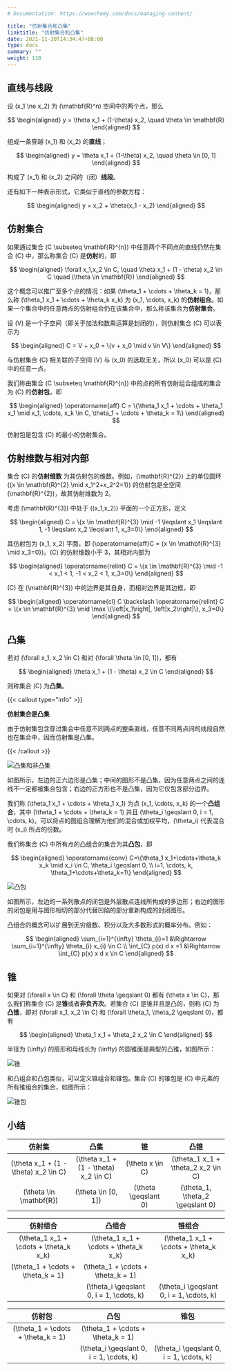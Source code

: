 ```yaml
---
# Documentation: https://wowchemy.com/docs/managing-content/

title: "仿射集合和凸集"
linktitle: "仿射集合和凸集"
date: 2021-11-30T14:34:47+08:00
type: docs
summary: ""
weight: 110
---
```


<!--more-->

## 直线与线段

设 \(x_1 \ne x_2\) 为 \(\mathbf{R}^n\) 空间中的两个点，那么

$$
\begin{aligned}
y = \theta x_1 + (1-\theta) x_2, \quad \theta \in \mathbf{R}
\end{aligned}
$$

组成一条穿越 \(x_1\) 和 \(x_2\) 的**直线**；

$$
\begin{aligned}
y = \theta x_1 + (1-\theta) x_2, \quad \theta \in [0, 1]
\end{aligned}
$$

构成了 \(x_1\) 和 \(x_2\) 之间的（闭）**线段**。

还有如下一种表示形式，它类似于直线的参数方程：

$$
\begin{aligned}
y = x_2 + \theta(x_1 - x_2)
\end{aligned}
$$

## 仿射集合

如果通过集合 \(C \subseteq \mathbf{R}^{n}\) 中任意两个不同点的直线仍然在集合 \(C\) 中，那么称集合 \(C\) 是**仿射**的，即

$$
\begin{aligned}
\forall x_1,x_2 \in C, \quad \theta x_1 + (1 - \theta) x_2 \in C \quad (\theta \in \mathbf{R})
\end{aligned}
$$

这个概念可以推广至多个点的情况：如果 \(\theta_1 + \cdots + \theta_k = 1\)，那么称 \(\theta_1 x_1 + \cdots + \theta_k x_k\) 为 \(x_1, \cdots, x_k\) 的**仿射组合**。如果一个集合中的任意两点的仿射组合仍在该集合中，那么称该集合为**仿射集合**。

设 \(V\) 是一个子空间（即关于加法和数乘运算是封闭的），则仿射集合 \(C\) 可以表示为

$$
\begin{aligned}
C = V + x_0 = \{v + x_0 \mid v \in V\}
\end{aligned}
$$

与仿射集合 \(C\) 相关联的子空间 \(V\) 与 \(x_0\) 的选取无关，所以 \(x_0\) 可以是 \(C\) 中的任意一点。

我们称由集合 \(C \subseteq \mathbf{R}^{n}\) 中的点的所有仿射组合组成的集合为 \(C\) 的**仿射包**，即

$$
\begin{aligned}
\operatorname{aff} C = \{\theta_1 x_1 + \cdots + \theta_1 x_1 \mid x_1, \cdots, x_k \in C, \theta_1 + \cdots + \theta_k = 1\}
\end{aligned}
$$

仿射包是包含 \(C\) 的最小的仿射集合。

## 仿射维数与相对内部

集合 \(C\) 的**仿射维数** 为其仿射包的维数。例如，\(\mathbf{R}^{2}\) 上的单位圆环 \(\{x \in \mathbf{R}^{2} \mid x_1^2+x_2^2=1\}\) 的仿射包是全空间 \(\mathbf{R}^{2}\)，故其仿射维数为 2。

考虑 \(\mathbf{R}^{3}\) 中处于 \((x_1,x_2)\) 平面的一个正方形，定义

$$
\begin{aligned}
C = \{x \in \mathbf{R}^{3} \mid -1 \leqslant x_1 \leqslant 1, -1 \leqslant x_2 \leqslant 1, x_3=0\}
\end{aligned}
$$

其仿射包为 \(x_1, x_2\) 平面，即 \(\operatorname{aff}C = \{x \in \mathbf{R}^{3} \mid x_3=0\}\)。\(C\) 的仿射维数小于 3，其相对内部为

$$
\begin{aligned}
\operatorname{relint} C = \{x \in \mathbf{R}^{3} \mid -1 < x_1 < 1, -1 < x_2 < 1, x_3=0\}
\end{aligned}
$$

\(C\) 在 \(\mathbf{R}^{3}\) 中的边界是其自身，而相对边界是其边框，即

$$
\begin{aligned}
\operatorname{cl} C \backslash \operatorname{relint} C = \{x \in \mathbf{R}^{3} \mid \max \{\left|x_1\right|, \left|x_2\right|\}, x_3=0\}
\end{aligned}
$$

## 凸集

若对 \(\forall x_1, x_2 \in C\) 和对 \(\forall \theta \in [0, 1]\)，都有

$$
\begin{aligned}
\theta x_1 + (1 - \theta) x_2 \in C
\end{aligned}
$$

则称集合 \(C\) 为**凸集**。

{{< callout type="info" >}}

**仿射集合是凸集**

由于仿射集包含穿过集合中任意不同两点的整条直线，任意不同两点间的线段自然也在集合中，因而仿射集是凸集。

{{< /callout >}}

![](618e77ebebe5b9c3492d93709ecf91d3.png "凸集和非凸集")

如图所示，左边的正六边形是凸集；中间的图形不是凸集，因为任意两点之间的连线不一定都被集合包含；右边的正方形也不是凸集，因为它仅包含部分边界。

我们称 \(\theta_1 x_1 + \cdots + \theta_1 x_1\) 为点 \(x_1, \cdots, x_k\) 的一个**凸组合**，其中 \(\theta_1 + \cdots + \theta_k = 1\) 并且 \(\theta_i \geqslant 0, i = 1, \cdots, k\)。可以将点的图组合理解为他们的混合或加权平均，\(\theta_i\) 代表混合时 \(x_i\) 所占的份数。

我们称集合 \(C\) 中所有点的凸组合的集合为其**凸包**，即

$$
\begin{aligned}
\operatorname{conv} C=\{\theta_1 x_1+\cdots+\theta_k x_k \mid x_i \in C, \theta_i \geqslant 0, \\ i=1, \cdots, k, \theta_1+\cdots+\theta_k=1\}
\end{aligned}
$$

![](77eeab1681900ad289e3fbd6a4fe19c2.png "凸包")

如图所示，左边的一系列散点的闭包是外层散点连线所构成的多边形；右边的图形的闭包是用与图形相切的部分代替凹陷的部分重新构成的封闭图形。

凸组合的概念可以扩展到无穷级数、积分以及大多数形式的概率分布。例如：

$$
\begin{aligned}
\sum_{i=1}^{\infty} \theta_{i}=1 &\Rightarrow \sum_{i=1}^{\infty} \theta_{i} x_{i} \in C \\
\int_{C} p(x) d x =1 &\Rightarrow \int_{C} p(x) x d x \in C
\end{aligned}
$$

## 锥

如果对 \(\forall x \in C\) 和 \(\forall \theta \geqslant 0\) 都有 \(\theta x \in C\)，那么我们称集合 \(C\) 是**锥**或者**非负齐次**。若集合 \(C\) 是锥并且是凸的，则称 \(C\) 为**凸锥**，即对 \(\forall x_1, x_2 \in C\) 和 \(\forall \theta_1, \theta_2 \geqslant 0\)，都有

$$
\begin{aligned}
\theta_1 x_1 + \theta_2 x_2 \in C
\end{aligned}
$$

半径为 \(\infty\) 的扇形和母线长为 \(\infty\) 的圆锥面是典型的凸锥，如图所示：

![](6e6a8e093bd56757414eae861b7054a6.png "锥")

和凸组合和凸包类似，可以定义锥组合和锥包。集合 \(C\) 的锥包是 \(C\) 中元素的所有锥组合的集合，如图所示：

![](5c975d6279f8a1b3988c5bf96e083ea8.png "锥包")

## 小结

|                仿射集                 |                 凸集                  |          锥          |                凸锥                 |
| :-----------------------------------: | :-----------------------------------: | :------------------: | :---------------------------------: |
| \(\theta x_1 + (1 - \theta) x_2 \in C\) | \(\theta x_1 + (1 - \theta) x_2 \in C\) |   \(\theta x \in C\)   | \(\theta_1 x_1 + \theta_2 x_2 \in C\) |
|        \(\theta \in \mathbf{R}\)        |          \(\theta \in [0, 1]\)          | \(\theta \geqslant 0\) |  \(\theta_1, \theta_2 \geqslant 0\)   |

|                仿射组合                |                  凸组合                  |                  锥组合                  |
| :------------------------------------: | :--------------------------------------: | :--------------------------------------: |
| \(\theta_1 x_1 + \cdots + \theta_k x_k\) |  \(\theta_1 x_1 + \cdots + \theta_k x_k\)  |  \(\theta_1 x_1 + \cdots + \theta_k x_k\)  |
|   \(\theta_1 + \cdots + \theta_k = 1\)   |    \(\theta_1 + \cdots + \theta_k = 1\)    |                                          |
|                                        | \(\theta_i \geqslant 0, i = 1, \cdots, k\) | \(\theta_i \geqslant 0, i = 1, \cdots, k\) |

|               仿射包               |                   凸包                   |                   锥包                   |
| :--------------------------------: | :--------------------------------------: | :--------------------------------------: |
| \(\theta_1 + \cdots + \theta_k = 1\) |    \(\theta_1 + \cdots + \theta_k = 1\)    |                                          |
|                                    | \(\theta_i \geqslant 0, i = 1, \cdots, k\) | \(\theta_i \geqslant 0, i = 1, \cdots, k\) |

